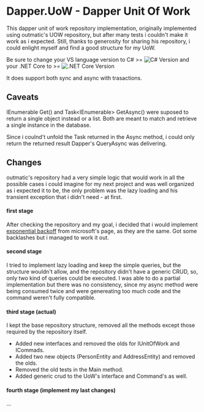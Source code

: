 # Dapper.UoW - Dapper Unit Of Work
This dapper unit of work repository implementation, originally implemented using outmatic's UOW repository, but after many tests i couldn't make it work as i expected. Still, thanks to generosity for sharing his repository, i could enlight myself and find a good structure for my UoW.

Be sure to change your VS language version to C# >= ![C# Version](https://img.shields.io/badge/version-7.x-green.svg) and your .NET Core to >= ![.NET Core Version](https://img.shields.io/badge/version-2.x-green.svg)

It does support both sync and async with trasactions.

## Caveats

IEnumerable<T> Get() and Task<IEnumerable<T>> GetAsync() were suposed to return a single object instead or a list. Both are meant to match and retrieve a single instance in the database. 
  
Since i coulnd't unfold the Task returned in the Async method, i could only return the returned result Dapper's QueryAsync was delivering.

## Changes

outmatic's repository had a very simple logic that would work in all the possible cases i could imagine for my next project and was well organized as i expected it to be, the only problem was the lazy loading and his transient exception that i didn't need - at first.

#### first stage

After checking the repository and my goal, i decided that i would implement [exponential backoff](https://docs.microsoft.com/en-us/dotnet/standard/microservices-architecture/implement-resilient-applications/explore-custom-http-call-retries-exponential-backoff) from microsoft's page, as they are the same. Got some backlashes but i managed to work it out.

#### second stage

I tried to implement lazy loading and keep the simple queries, but the structure wouldn't allow, and the repository didn't have a generic CRUD, so, only two kind of queries could be executed. I was able to do a partial implementation but there was no consistency, since my async method were being consumed twice and were genereating too much code and the command weren't fully compatible.

#### third stage (actual)

I kept the base repository structure, removed all the methods except those required by the repository itself. 

- Added new interfaces and removed the olds for IUnitOfWork and ICommads.
- Added two new objects (PersonEntity and AddressEntity) and removed the olds.
- Removed the old tests in the Main method.
- Added generic crud to the UoW's interface and Command's as well.

#### fourth stage (implement my last changes)

...
